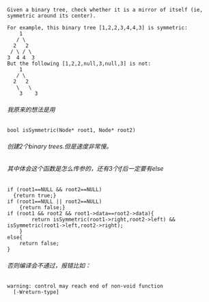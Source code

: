     Given a binary tree, check whether it is a mirror of itself (ie, symmetric around its center).

    For example, this binary tree [1,2,2,3,4,4,3] is symmetric:
        1
       / \
      2   2
     / \ / \
    3  4 4  3
    But the following [1,2,2,null,3,null,3] is not:
        1
       / \
      2   2
       \   \
        3    3
        
###### 我原来的想法是用
    bool isSymmetric(Node* root1, Node* root2)
###### 创建2个binary trees.但是速度非常慢。
###### 其中体会这个函数是怎么传参的，还有3个if后一定要有else
    if (root1==NULL && root2==NULL)
      {return true;}
	if (root1==NULL || root2==NULL)
		{return false;}
	if (root1 && root2 && root1->data==root2->data){
			return isSymmetric(root1->right,root2->left) && isSymmetric(root1->left,root2->right);
		}
	else{
		return false;
	}
###### 否则编译会不通过，报错比如：
    warning: control may reach end of non-void function
      [-Wreturn-type]

	
